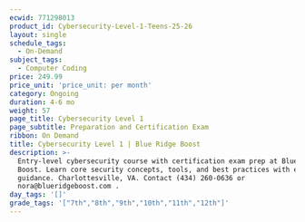 ```yaml
---
ecwid: 771298013
product_id: Cybersecurity-Level-1-Teens-25-26
layout: single
schedule_tags:
  - On-Demand
subject_tags:
  - Computer Coding
price: 249.99
price_unit: 'price_unit: per month'
category: Ongoing
duration: 4-6 mo
weight: 57
page_title: Cybersecurity Level 1
page_subtitle: Preparation and Certification Exam
ribbon: On Demand
title: Cybersecurity Level 1 | Blue Ridge Boost
description: >-
  Entry-level cybersecurity course with certification exam prep at Blue Ridge
  Boost. Learn core security concepts, tools, and best practices with expert
  guidance. Charlottesville, VA. Contact (434) 260-0636 or
  nora@blueridgeboost.com .
day_tags: '[]'
grade_tags: '["7th","8th","9th","10th","11th","12th"]'
---
```


